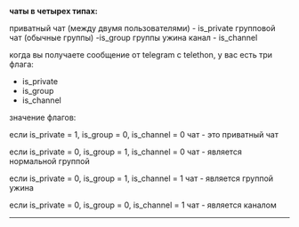 **чаты в четырех типах:**

приватный чат (между двумя пользователями) - is_private
групповой чат (обычные группы) -is_group
группы ужина
канал - is_channel

когда вы получаете сообщение от telegram с telethon, у вас есть три флага:

- is_private
- is_group
- is_channel


значение флагов:

если is_private = 1, is_group = 0, is_channel = 0 чат - это приватный чат

если is_private = 0, is_group = 1, is_channel = 0 чат - является нормальной группой

если is_private = 0, is_group = 1, is_channel = 1 чат - является группой ужина

если is_private = 0, is_group = 0, is_channel = 1 чат - является каналом

____
